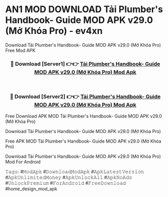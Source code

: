 # AN1 MOD DOWNLOAD Tải Plumber's Handbook- Guide MOD APK v29.0 (Mở Khóa Pro) - ev4xn
Download Tải Plumber's Handbook- Guide MOD APK v29.0 (Mở Khóa Pro) Free Mod APK

<div align="center">
<h3>🔴 Download [Server1] 👉👉 <a href="https://apk-comot.site?title=Tải_Plumber's_Handbook-_Guide_MOD_APK_v29.0_(Mở_Khóa_Pro)">Tải Plumber's Handbook- Guide MOD APK v29.0 (Mở Khóa Pro) Mod Apk</a></h3><br>

<h3>🔴 Download [Server2] 👉👉 <a href="https://apk-comot.site?title=Tải_Plumber's_Handbook-_Guide_MOD_APK_v29.0_(Mở_Khóa_Pro)">Tải Plumber's Handbook- Guide MOD APK v29.0 (Mở Khóa Pro) Mod Apk</a></h3>
</div>


Free Download APK MOD Tải Plumber's Handbook- Guide MOD APK v29.0 (Mở Khóa Pro)

Download Tải Plumber's Handbook- Guide MOD APK v29.0 (Mở Khóa Pro) 

Free APK MOD Tải Plumber's Handbook- Guide MOD APK v29.0 (Mở Khóa Pro) 

Download Tải Plumber's Handbook- Guide MOD APK v29.0 (Mở Khóa Pro) Mod For Android

𝚃𝚊𝚐𝚜: #𝙼𝚘𝚍𝙰𝚙𝚔 #𝙳𝚘𝚠𝚗𝚕𝚘𝚊𝚍𝙼𝚘𝚍𝙰𝚙𝚔 #𝙰𝚙𝚔𝙻𝚊𝚝𝚎𝚜𝚝𝚅𝚎𝚛𝚜𝚒𝚘𝚗 #𝙰𝚙𝚔𝚄𝚗𝚕𝚒𝚖𝚒𝚝𝚎𝚍𝙼𝚘𝚗𝚎𝚢 #𝙰𝚙𝚔𝚄𝚗𝚕𝚘𝚌𝚔𝙰𝚕𝚕 #𝙰𝚙𝚔𝙽𝚘𝙰𝚍𝚜 #𝚄𝚗𝚕𝚘𝚌𝚔𝙿𝚛𝚎𝚖𝚒𝚞𝚖 #𝙵𝚘𝚛𝙰𝚗𝚍𝚛𝚘𝚒𝚍 #𝙵𝚛𝚎𝚎𝙳𝚘𝚠𝚗𝚕𝚘𝚊𝚍 #home_design_mod_apk
